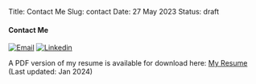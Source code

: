 Title: Contact Me
Slug: contact
Date: 27 May 2023
Status: draft

#### Contact Me

[![Email]({static}/images/email_icon.png)](mailto:guru@gurudas.dev)
[![Linkedin]({static}/images/linkedin_icon.png)](https://www.linkedin.com/in/guru-das/)

A PDF version of my resume is available for download here: [My Resume]({static}/downloads/guru_das_srinagesh_resume.pdf) (Last updated: Jan 2024)
